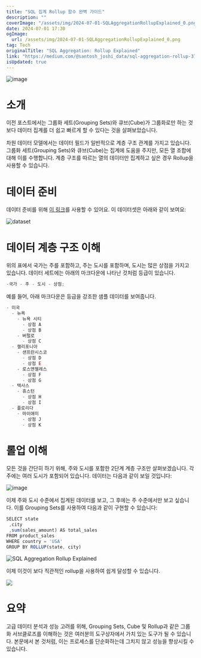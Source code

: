 ```yaml
---
title: "SQL 집계 Rollup 함수 완벽 가이드"
description: ""
coverImage: "/assets/img/2024-07-01-SQLAggregationRollupExplained_0.png"
date: 2024-07-01 17:30
ogImage:
  url: /assets/img/2024-07-01-SQLAggregationRollupExplained_0.png
tag: Tech
originalTitle: "SQL Aggregation: Rollup Explained"
link: "https://medium.com/@santosh_joshi_data/sql-aggregation-rollup-374e3d939d04"
isUpdated: true
---
```


![image](/assets/img/2024-07-01-SQLAggregationRollupExplained_0.png)

# 소개

이전 포스트에서는 그룹화 세트(Grouping Sets)와 큐브(Cube)가 그룹화로만 하는 것보다 데이터 집계를 더 쉽고 빠르게 할 수 있다는 것을 살펴보았습니다.

차원 데이터 모델에서는 데이터 필드가 일반적으로 계층 구조 관계를 가지고 있습니다. 그룹화 세트(Grouping Sets)와 큐브(Cube)는 집계에 도움을 주지만, 모든 열 조합에 대해 이를 수행합니다. 계층 구조를 따르는 열의 데이터만 집계하고 싶은 경우 Rollup을 사용할 수 있습니다.

<div class="content-ad"></div>

# 데이터 준비

데이터 준비를 위해 [이 링크](link_here)를 사용할 수 있어요. 이 데이터셋은 아래와 같이 보여요:

![dataset](/assets/img/2024-07-01-SQLAggregationRollupExplained_1.png)

# 데이터 계층 구조 이해

<div class="content-ad"></div>

위의 표에서 국가는 주를 포함하고, 주는 도시를 포함하며, 도시는 많은 상점을 가지고 있습니다. 데이터 세트에는 아래의 마크다운에 나타난 것처럼 등급이 있습니다.

```js
-국가 - 주 - 도시 - 상점;
```

예를 들어, 아래 마크다운은 등급을 강조한 샘플 데이터를 보여줍니다.

```js
- 미국
  - 뉴욕
    - 뉴욕 시티
      - 상점 A
      - 상점 B
    - 버펄로
      - 상점 C
  - 캘리포니아
    - 샌프란시스코
      - 상점 D
      - 상점 E
    - 로스앤젤레스
      - 상점 F
      - 상점 G
  - 텍사스
    - 휴스턴
      - 상점 H
      - 상점 I
  - 플로리다
    - 마이애미
      - 상점 J
      - 상점 K
```

<div class="content-ad"></div>

# 롤업 이해

모든 것을 간단히 하기 위해, 주와 도시를 포함한 2단계 계층 구조만 살펴보겠습니다. 각 주에는 여러 도시가 포함되어 있습니다. 데이터는 다음과 같이 보일 것입니다:

![image](/assets/img/2024-07-01-SQLAggregationRollupExplained_2.png)

이제 주와 도시 수준에서 집계된 데이터를 보고, 그 후에는 주 수준에서만 보고 싶습니다. 이를 Grouping Sets를 사용하여 다음과 같이 구현할 수 있습니다:

<div class="content-ad"></div>

```js
SELECT state
 ,city
 ,sum(sales_amount) AS total_sales
FROM product_sales
WHERE country = 'USA'
GROUP BY ROLLUP(state, city)
```

![SQL Aggregation Rollup Explained](/assets/img/2024-07-01-SQLAggregationRollupExplained_3.png)

이제 이것이 보다 직관적인 rollup을 사용하여 쉽게 달성할 수 있습니다.

<div class="content-ad"></div>

<img src="/assets/img/2024-07-01-SQLAggregationRollupExplained_4.png" />

# 요약

고급 데이터 분석과 성능 고려를 위해, Grouping Sets, Cube 및 Rollup과 같은 그룹화 서브클로즈를 이해하는 것은 여러분의 도구상자에서 가치 있는 도구가 될 수 있습니다. 본문에서 본 것처럼, 이는 프로세스를 단순화하는데 그치지 않고 성능을 향상시킬 수 있습니다.
